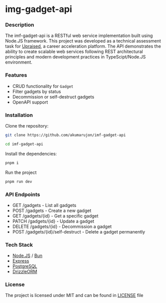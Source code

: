 # img-gadget-api

### Description

The imf-gadget-api is a RESTful web service implementation built using Node.JS framework. This project was developed as a technical assessment task for [Upraised](https://www.upraised.co/), a career acceleration platform. The API demonstrates the ability to create scalable web services following REST architectural principles and modern development practices in TypeScipt/Node.JS environment.


### Features
- CRUD functionality for `Gadget`
- Filter gadgets by status
- Decommission or self-destruct gadgets
- OpenAPI support


### Installation
Clone the repository:
```bash
git clone https://github.com/akumarujon/imf-gadget-api
```
```bash
cd imf-gadget-api
```

Install the dependencies:
```bash
pnpm i
```

Run the project
```bash
pnpm run dev
```

### API Endpoints
- GET /gadgets - List all gadgets
- POST /gadgets - Create a new gadget
- GET /gadgets/{id} - Get a specific gadget
- PATCH /gadgets/{id} - Update a gadget
- DELETE /gadgets/{id} - Decommission a gadget
- POST /gadgets/{id}/self-destruct - Delete a gadget permanently

### Tech Stack
- [Node.JS](https://nodejs.org/en) / [Bun](https://bun.sh)
- [Express](https://expressjs.com/)
- [PostgreSQL](https://www.postgresql.org/)
- [DrizzleORM](https://orm.drizzle.team/)

### License

The project is licensed under MIT and can be found in [LICENSE](./LICENSE) file